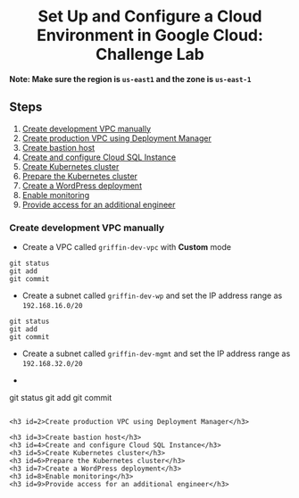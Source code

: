 <h1 align='center'> Set Up and Configure a Cloud Environment in Google Cloud: Challenge Lab </h1>

<strong>Note: Make sure the region is `us-east1` and the zone is `us-east-1`</strong>

<h2> Steps </h2>

1. [Create development VPC manually](#1)
1. [Create production VPC using Deployment Manager](#2)
1. [Create bastion host](#3)
1. [Create and configure Cloud SQL Instance](#4)
1. [Create Kubernetes cluster](#5)
1. [Prepare the Kubernetes cluster](#6)
1. [Create a WordPress deployment](#7)
1. [Enable monitoring](#8)
1. [Provide access for an additional engineer](#9)<br>
 

<h3 id=1>Create development VPC manually</h3>

* Create a VPC called `griffin-dev-vpc` with **Custom** mode
```
git status
git add
git commit
```
* Create a subnet  called `griffin-dev-wp` and set the IP address range as `192.168.16.0/20`
```
git status
git add
git commit
```
* Create a subnet  called `griffin-dev-mgmt` and set the IP address range as `192.168.32.0/20`
* ```
git status
git add
git commit
```

<h3 id=2>Create production VPC using Deployment Manager</h3>

<h3 id=3>Create bastion host</h3>
<h3 id=4>Create and configure Cloud SQL Instance</h3>
<h3 id=5>Create Kubernetes cluster</h3>
<h3 id=6>Prepare the Kubernetes cluster</h3>
<h3 id=7>Create a WordPress deployment</h3>
<h3 id=8>Enable monitoring</h3>
<h3 id=9>Provide access for an additional engineer</h3>

